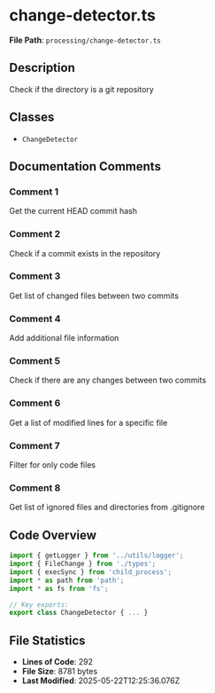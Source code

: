 # change-detector.ts

**File Path**: `processing/change-detector.ts`

## Description

Check if the directory is a git repository

## Classes

- `ChangeDetector`

## Documentation Comments

### Comment 1

Get the current HEAD commit hash

### Comment 2

Check if a commit exists in the repository

### Comment 3

Get list of changed files between two commits

### Comment 4

Add additional file information

### Comment 5

Check if there are any changes between two commits

### Comment 6

Get a list of modified lines for a specific file

### Comment 7

Filter for only code files

### Comment 8

Get list of ignored files and directories from .gitignore

## Code Overview

```typescript
import { getLogger } from '../utils/logger';
import { FileChange } from './types';
import { execSync } from 'child_process';
import * as path from 'path';
import * as fs from 'fs';

// Key exports:
export class ChangeDetector { ... }
```

## File Statistics

- **Lines of Code**: 292
- **File Size**: 8781 bytes
- **Last Modified**: 2025-05-22T12:25:36.076Z

